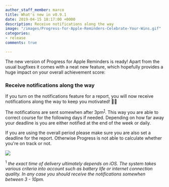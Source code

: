 ```yaml
---
author_staff_member: marco
title: What's new in v0.9.1
date: 2019-04-15 18:17:00 +0000
description: Receive notifications along the way
image: "/images/Progress-for-Apple-Reminders-Celebrate-Your-Wins.gif"
categories:
- release
comments: true

---
```

The new version of Progress for Apple Reminders is ready! Apart from the usual bugfixes it comes with a neat new feature, which hopefully provides a huge impact on your overall achievement score:

### Receive notifications along the way

If you turn on the notifications feature for a report, you will now receive notifications along the way to keep you motivated! 🎉🎉

The notifications are sent somewhen after 3pm<sup><a href="#exact-time-of-delivery">1</a></sup>. This way you are able to correct course for the following days if needed. Depending on how far away your deadline is you are either notified at the end of the week or daily.

If you are using the overall period please make sure you are also set a deadline for the report. Otherwise Progress is not able to calculate whether you're on track or not.

![](/images/Progress-for-Apple-Reminders-Notifications-Nice.gif)

<sup><a name="exact-time-of-delivery">1</a></sup> _the exact time of delivery ultimately depends on iOS. The system takes various criteria into account such as battery life or internet connection quality. In any case you should receive the notifications somewhen between 3 - 10pm._